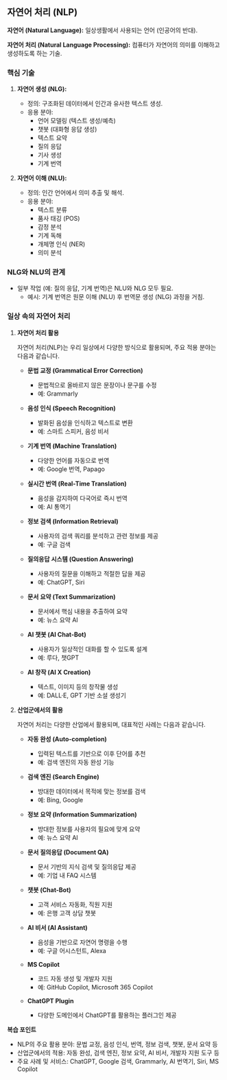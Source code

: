## 자연어 처리 (NLP)

**자연어 (Natural Language):** 일상생활에서 사용되는 언어 (인공어의 반대).

**자연어 처리 (Natural Language Processing):** 컴퓨터가 자연어의 의미를 이해하고 생성하도록 하는 기술.

### 핵심 기술

1.  **자연어 생성 (NLG):**
    *   정의: 구조화된 데이터에서 인간과 유사한 텍스트 생성.
    *   응용 분야:
        *   언어 모델링 (텍스트 생성/예측)
        *   챗봇 (대화형 응답 생성)
        *   텍스트 요약
        *   질의 응답
        *   기사 생성
        *   기계 번역

2.  **자연어 이해 (NLU):**
    *   정의: 인간 언어에서 의미 추출 및 해석.
    *   응용 분야:
        *   텍스트 분류
        *   품사 태깅 (POS)
        *   감정 분석
        *   기계 독해
        *   개체명 인식 (NER)
        *   의미 분석

### NLG와 NLU의 관계

*   일부 작업 (예: 질의 응답, 기계 번역)은 NLU와 NLG 모두 필요.
    *   예시: 기계 번역은 원문 이해 (NLU) 후 번역문 생성 (NLG) 과정을 거침.


### 일상 속의 자연어 처리

1.  **자연어 처리 활용**

    자연어 처리(NLP)는 우리 일상에서 다양한 방식으로 활용되며, 주요 적용 분야는 다음과 같습니다.

    *   **문법 교정 (Grammatical Error Correction)**

        *   문법적으로 올바르지 않은 문장이나 문구를 수정
        *   예: Grammarly
    *   **음성 인식 (Speech Recognition)**

        *   발화된 음성을 인식하고 텍스트로 변환
        *   예: 스마트 스피커, 음성 비서
    *   **기계 번역 (Machine Translation)**

        *   다양한 언어를 자동으로 번역
        *   예: Google 번역, Papago
    *   **실시간 번역 (Real-Time Translation)**

        *   음성을 감지하여 다국어로 즉시 번역
        *   예: AI 통역기
    *   **정보 검색 (Information Retrieval)**

        *   사용자의 검색 쿼리를 분석하고 관련 정보를 제공
        *   예: 구글 검색
    *   **질의응답 시스템 (Question Answering)**

        *   사용자의 질문을 이해하고 적절한 답을 제공
        *   예: ChatGPT, Siri
    *   **문서 요약 (Text Summarization)**

        *   문서에서 핵심 내용을 추출하여 요약
        *   예: 뉴스 요약 AI
    *   **AI 챗봇 (AI Chat-Bot)**

        *   사용자가 일상적인 대화를 할 수 있도록 설계
        *   예: 루다, 챗GPT
    *   **AI 창작 (AI X Creation)**

        *   텍스트, 이미지 등의 창작물 생성
        *   예: DALL·E, GPT 기반 소설 생성기


2.  **산업군에서의 활용**

    자연어 처리는 다양한 산업에서 활용되며, 대표적인 사례는 다음과 같습니다.

    *   **자동 완성 (Auto-completion)**

        *   입력된 텍스트를 기반으로 이후 단어를 추천
        *   예: 검색 엔진의 자동 완성 기능
    *   **검색 엔진 (Search Engine)**

        *   방대한 데이터에서 목적에 맞는 정보를 검색
        *   예: Bing, Google
    *   **정보 요약 (Information Summarization)**

        *   방대한 정보를 사용자의 필요에 맞게 요약
        *   예: 뉴스 요약 AI
    *   **문서 질의응답 (Document QA)**

        *   문서 기반의 지식 검색 및 질의응답 제공
        *   예: 기업 내 FAQ 시스템
    *   **챗봇 (Chat-Bot)**

        *   고객 서비스 자동화, 직원 지원
        *   예: 은행 고객 상담 챗봇
    *   **AI 비서 (AI Assistant)**

        *   음성을 기반으로 자연어 명령을 수행
        *   예: 구글 어시스턴트, Alexa
    *   **MS Copilot**

        *   코드 자동 생성 및 개발자 지원
        *   예: GitHub Copilot, Microsoft 365 Copilot
    *   **ChatGPT Plugin**

        *   다양한 도메인에서 ChatGPT를 활용하는 플러그인 제공

**복습 포인트**

*   NLP의 주요 활용 분야: 문법 교정, 음성 인식, 번역, 정보 검색, 챗봇, 문서 요약 등
*   산업군에서의 적용: 자동 완성, 검색 엔진, 정보 요약, AI 비서, 개발자 지원 도구 등
*   주요 사례 및 서비스: ChatGPT, Google 검색, Grammarly, AI 번역기, Siri, MS Copilot